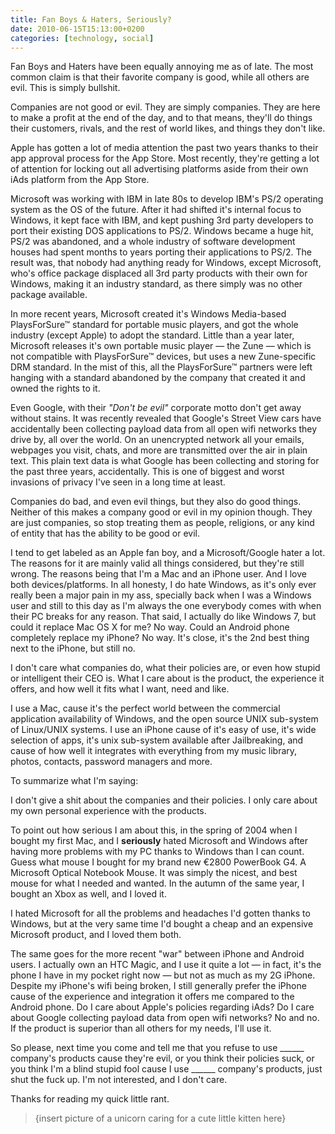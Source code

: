 ```yaml
---
title: Fan Boys & Haters, Seriously?
date: 2010-06-15T15:13:00+0200
categories: [technology, social]
---
```


Fan Boys and Haters have been equally annoying me as of late. The most common claim is that their favorite company is good, while all others are evil. This is simply bullshit.

Companies are not good or evil. They are simply companies. They are here to make a profit at the end of the day, and to that means, they'll do things their customers, rivals, and the rest of world likes, and things they don't like.

Apple has gotten a lot of media attention the past two years thanks to their app approval process for the App Store. Most recently, they're getting a lot of attention for locking out all advertising platforms aside from their own iAds platform from the App Store.

Microsoft was working with IBM in late 80s to develop IBM's PS/2 operating system as the OS of the future. After it had shifted it's internal focus to Windows, it kept face with IBM, and kept pushing 3rd party developers to port their existing DOS applications to PS/2. Windows became a huge hit, PS/2 was abandoned, and a whole industry of software development houses had spent months to years porting their applications to PS/2. The result was, that nobody had anything ready for Windows, except Microsoft, who's office package displaced all 3rd party products with their own for Windows, making it an industry standard, as there simply was no other package available.

In more recent years, Microsoft created it's Windows Media-based PlaysForSure™ standard for portable music players, and got the whole industry (except Apple) to adopt the standard. Little than a year later, Microsoft releases it's own portable music player — the Zune — which is not compatible with PlaysForSure™ devices, but uses a new Zune-specific DRM standard. In the mist of this, all the PlaysForSure™ partners were left hanging with a standard abandoned by the company that created it and owned the rights to it.

Even Google, with their *"Don't be evil"* corporate motto don't get away without stains. It was recently revealed that Google's Street View cars have accidentally been collecting payload data from all open wifi networks they drive by, all over the world. On an unencrypted network all your emails, webpages you visit, chats, and more are transmitted over the air in plain text. This plain text data is what Google has been collecting and storing for the past three years, accidentally. This is one of biggest and worst invasions of privacy I've seen in a long time at least.

Companies do bad, and even evil things, but they also do good things. Neither of this makes a company good or evil in my opinion though. They are just companies, so stop treating them as people, religions, or any kind of entity that has the ability to be good or evil.

I tend to get labeled as an Apple fan boy, and a Microsoft/Google hater a lot. The reasons for it are mainly valid all things considered, but they're still wrong. The reasons being that I'm a Mac and an iPhone user. And I love both devices/platforms. In all honesty, I do hate Windows, as it's only ever really been a major pain in my ass, specially back when I was a Windows user and still to this day as I'm always the one everybody comes with when their PC breaks for any reason. That said, I actually do like Windows 7, but could it replace Mac OS X for me? No way. Could an Android phone completely replace my iPhone? No way. It's close, it's the 2nd best thing next to the iPhone, but still no.

I don't care what companies do, what their policies are, or even how stupid or intelligent their CEO is. What I care about is the product, the experience it offers, and how well it fits what I want, need and like.

I use a Mac, cause it's the perfect world between the commercial application availability of Windows, and the open source UNIX sub-system of Linux/UNIX systems. I use an iPhone cause of it's easy of use, it's wide selection of apps, it's unix sub-system available after Jailbreaking, and cause of how well it integrates with everything from my music library, photos, contacts, password managers and more.

To summarize what I'm saying:

I don't give a shit about the companies and their policies. I only care about my own personal experience with the products.

To point out how serious I am about this, in the spring of 2004 when I bought my first Mac, and I **seriously** hated Microsoft and Windows after having more problems with my PC thanks to Windows than I can count. Guess what mouse I bought for my brand new €2800 PowerBook G4. A Microsoft Optical Notebook Mouse. It was simply the nicest, and best mouse for what I needed and wanted. In the autumn of the same year, I bought an Xbox as well, and I loved it.

I hated Microsoft for all the problems and headaches I'd gotten thanks to Windows, but at the very same time I'd bought a cheap and an expensive Microsoft product, and I loved them both.

The same goes for the more recent "war" between iPhone and Android users. I actually own an HTC Magic, and I use it quite a lot — in fact, it's the phone I have in my pocket right now — but not as much as my 2G iPhone. Despite my iPhone's wifi being broken, I still generally prefer the iPhone cause of the experience and integration it offers me compared to the Android phone. Do I care about Apple's policies regarding iAds? Do I care about Google collecting payload data from open wifi networks? No and no. If the product is superior than all others for my needs, I'll use it.

So please, next time you come and tell me that you refuse to use \_\_\_\_\_\_ company's products cause they're evil, or you think their policies suck, or you think I'm a blind stupid fool cause I use \_\_\_\_\_\_ company's products, just shut the fuck up. I'm not interested, and I don't care.

Thanks for reading my quick little rant.

> {insert picture of a unicorn caring for a cute little kitten here}
